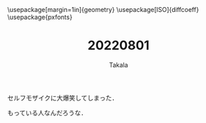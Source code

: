﻿---
title: 20220801
yesterday: 20220731
tomorrow: 20220802
days: 948
author: Takala
header-includes:
  - \usepackage[margin=1in]{geometry}
  - \usepackage[ISO]{diffcoeff}
  - \usepackage{pxfonts}
---



セルフモザイクに大爆笑してしまった．

もっている人なんだろうな．


